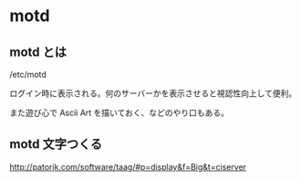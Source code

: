 # motd

## motd とは
/etc/motd

ログイン時に表示される。何のサーバーかを表示させると視認性向上して便利。

また遊び心で Ascii Art を描いておく、などのやり口もある。

## motd 文字つくる
http://patorjk.com/software/taag/#p=display&f=Big&t=ciserver
